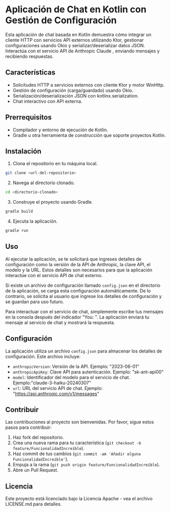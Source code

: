 # Aplicación de Chat en Kotlin con Gestión de Configuración

Esta aplicación de chat basada en Kotlin demuestra cómo integrar un cliente HTTP con servicios API externos utilizando Ktor, gestionar configuraciones usando Okio y serializar/deserializar datos JSON. Interactúa con el servicio API de Anthropic Claude , enviando mensajes y recibiendo respuestas.

## Características

- Solicitudes HTTP a servicios externos con cliente Ktor y motor WinHttp.
- Gestión de configuración (carga/guardado) usando Okio.
- Serialización/deserialización JSON con kotlinx.serialization.
- Chat interactivo con API externa.

## Prerrequisitos

- Compilador y entorno de ejecución de Kotlin.
- Gradle u otra herramienta de construcción que soporte proyectos Kotlin.

## Instalación

1. Clona el repositorio en tu máquina local.

```bash
git clone <url-del-repositorio>
```

2. Navega al directorio clonado.

```bash
cd <directorio-clonado>
```

3. Construye el proyecto usando Gradle.

```bash
gradle build
```

4. Ejecuta la aplicación.

```bash
gradle run
```

## Uso

Al ejecutar la aplicación, se te solicitará que ingreses detalles de configuración como la versión de la API de Anthropic, la clave API, el modelo y la URL. Estos detalles son necesarios para que la aplicación interactúe con el servicio API de chat externo.

Si existe un archivo de configuración llamado `config.json` en el directorio de la aplicación, se carga esta configuración automáticamente. De lo contrario, se solicita al usuario que ingrese los detalles de configuración y se guardan para uso futuro.

Para interactuar con el servicio de chat, simplemente escribe tus mensajes en la consola después del indicador "You: ". La aplicación enviará tu mensaje al servicio de chat y mostrará la respuesta.

## Configuración

La aplicación utiliza un archivo `config.json` para almacenar los detalles de configuración. Este archivo incluye:

- `anthropicVersion`: Versión de la API. Ejemplo: "2023-06-01"
- `anthropicApiKey`: Clave API para autenticación. Ejemplo: "sk-ant-api00"
- `model`: Identificador del modelo para el servicio de chat. Ejemplo:"claude-3-haiku-20240307"
- `url`: URL del servicio API de chat. Ejemplo: "https://api.anthropic.com/v1/messages"

## Contribuir

Las contribuciones al proyecto son bienvenidas. Por favor, sigue estos pasos para contribuir:

1. Haz fork del repositorio.
2. Crea una nueva rama para tu característica (`git checkout -b feature/FuncionalidadIncreíble`).
3. Haz commit de tus cambios (`git commit -am 'Añadir alguna FuncionalidadIncreíble'`).
4. Empuja a la rama (`git push origin feature/FuncionalidadIncreíble`).
5. Abre un Pull Request.

## Licencia

Este proyecto está licenciado bajo la Licencia Apache - vea el archivo LICENSE.md para detalles.